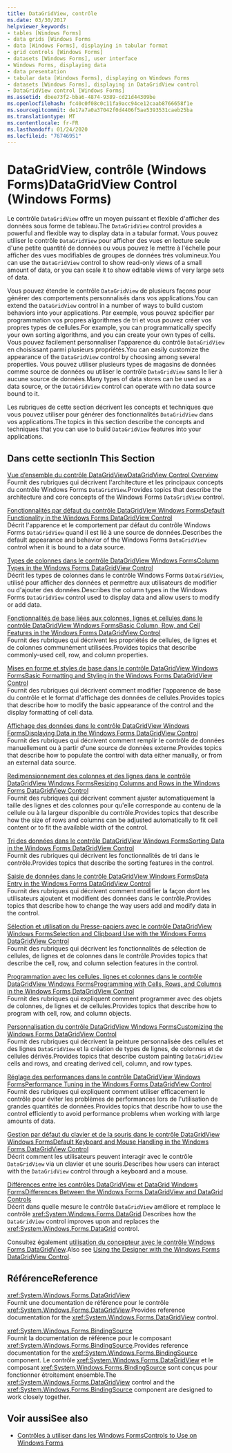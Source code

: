 ```yaml
---
title: DataGridView, contrôle
ms.date: 03/30/2017
helpviewer_keywords:
- tables [Windows Forms]
- data grids [Windows Forms
- data [Windows Forms], displaying in tabular format
- grid controls [Windows Forms]
- datasets [Windows Forms], user interface
- Windows Forms, displaying data
- data presentation
- tabular data [Windows Forms], displaying on Windows Forms
- datasets [Windows Forms], displaying in DataGridView control
- DataGridView control [Windows Forms]
ms.assetid: dbee73f2-bba6-4874-9389-cd21d44309be
ms.openlocfilehash: fc40c0f08c0c11fa9acc94ce12caab8766658f1e
ms.sourcegitcommit: de17a7a0a37042f0d4406f5ae5393531caeb25ba
ms.translationtype: MT
ms.contentlocale: fr-FR
ms.lasthandoff: 01/24/2020
ms.locfileid: "76746951"
---
```

# <a name="datagridview-control-windows-forms"></a><span data-ttu-id="23381-102">DataGridView, contrôle (Windows Forms)</span><span class="sxs-lookup"><span data-stu-id="23381-102">DataGridView Control (Windows Forms)</span></span>
<span data-ttu-id="23381-103">Le contrôle `DataGridView` offre un moyen puissant et flexible d'afficher des données sous forme de tableau.</span><span class="sxs-lookup"><span data-stu-id="23381-103">The `DataGridView` control provides a powerful and flexible way to display data in a tabular format.</span></span> <span data-ttu-id="23381-104">Vous pouvez utiliser le contrôle `DataGridView` pour afficher des vues en lecture seule d'une petite quantité de données ou vous pouvez le mettre à l'échelle pour afficher des vues modifiables de groupes de données très volumineux.</span><span class="sxs-lookup"><span data-stu-id="23381-104">You can use the `DataGridView` control to show read-only views of a small amount of data, or you can scale it to show editable views of very large sets of data.</span></span>  
  
 <span data-ttu-id="23381-105">Vous pouvez étendre le contrôle `DataGridView` de plusieurs façons pour générer des comportements personnalisés dans vos applications.</span><span class="sxs-lookup"><span data-stu-id="23381-105">You can extend the `DataGridView` control in a number of ways to build custom behaviors into your applications.</span></span> <span data-ttu-id="23381-106">Par exemple, vous pouvez spécifier par programmation vos propres algorithmes de tri et vous pouvez créer vos propres types de cellules.</span><span class="sxs-lookup"><span data-stu-id="23381-106">For example, you can programmatically specify your own sorting algorithms, and you can create your own types of cells.</span></span> <span data-ttu-id="23381-107">Vous pouvez facilement personnaliser l'apparence du contrôle `DataGridView` en choisissant parmi plusieurs propriétés.</span><span class="sxs-lookup"><span data-stu-id="23381-107">You can easily customize the appearance of the `DataGridView` control by choosing among several properties.</span></span> <span data-ttu-id="23381-108">Vous pouvez utiliser plusieurs types de magasins de données comme source de données ou utiliser le contrôle `DataGridView` sans le lier à aucune source de données.</span><span class="sxs-lookup"><span data-stu-id="23381-108">Many types of data stores can be used as a data source, or the `DataGridView` control can operate with no data source bound to it.</span></span>  
  
 <span data-ttu-id="23381-109">Les rubriques de cette section décrivent les concepts et techniques que vous pouvez utiliser pour générer des fonctionnalités `DataGridView` dans vos applications.</span><span class="sxs-lookup"><span data-stu-id="23381-109">The topics in this section describe the concepts and techniques that you can use to build `DataGridView` features into your applications.</span></span>  
  
## <a name="in-this-section"></a><span data-ttu-id="23381-110">Dans cette section</span><span class="sxs-lookup"><span data-stu-id="23381-110">In This Section</span></span>  
 [<span data-ttu-id="23381-111">Vue d’ensemble du contrôle DataGridView</span><span class="sxs-lookup"><span data-stu-id="23381-111">DataGridView Control Overview</span></span>](datagridview-control-overview-windows-forms.md)  
 <span data-ttu-id="23381-112">Fournit des rubriques qui décrivent l'architecture et les principaux concepts du contrôle Windows Forms `DataGridView`.</span><span class="sxs-lookup"><span data-stu-id="23381-112">Provides topics that describe the architecture and core concepts of the Windows Forms `DataGridView` control.</span></span>  
  
 [<span data-ttu-id="23381-113">Fonctionnalités par défaut du contrôle DataGridView Windows Forms</span><span class="sxs-lookup"><span data-stu-id="23381-113">Default Functionality in the Windows Forms DataGridView Control</span></span>](default-functionality-in-the-windows-forms-datagridview-control.md)  
 <span data-ttu-id="23381-114">Décrit l'apparence et le comportement par défaut du contrôle Windows Forms `DataGridView` quand il est lié à une source de données.</span><span class="sxs-lookup"><span data-stu-id="23381-114">Describes the default appearance and behavior of the Windows Forms `DataGridView` control when it is bound to a data source.</span></span>  
  
 [<span data-ttu-id="23381-115">Types de colonnes dans le contrôle DataGridView Windows Forms</span><span class="sxs-lookup"><span data-stu-id="23381-115">Column Types in the Windows Forms DataGridView Control</span></span>](column-types-in-the-windows-forms-datagridview-control.md)  
 <span data-ttu-id="23381-116">Décrit les types de colonnes dans le contrôle Windows Forms `DataGridView`, utilisé pour afficher des données et permettre aux utilisateurs de modifier ou d'ajouter des données.</span><span class="sxs-lookup"><span data-stu-id="23381-116">Describes the column types in the Windows Forms `DataGridView` control used to display data and allow users to modify or add data.</span></span>  
  
 [<span data-ttu-id="23381-117">Fonctionnalités de base liées aux colonnes, lignes et cellules dans le contrôle DataGridView Windows Forms</span><span class="sxs-lookup"><span data-stu-id="23381-117">Basic Column, Row, and Cell Features in the Windows Forms DataGridView Control</span></span>](basic-column-row-and-cell-features-wf-datagridview-control.md)  
 <span data-ttu-id="23381-118">Fournit des rubriques qui décrivent les propriétés de cellules, de lignes et de colonnes communément utilisées.</span><span class="sxs-lookup"><span data-stu-id="23381-118">Provides topics that describe commonly-used cell, row, and column properties.</span></span>  
  
 [<span data-ttu-id="23381-119">Mises en forme et styles de base dans le contrôle DataGridView Windows Forms</span><span class="sxs-lookup"><span data-stu-id="23381-119">Basic Formatting and Styling in the Windows Forms DataGridView Control</span></span>](basic-formatting-and-styling-in-the-windows-forms-datagridview-control.md)  
 <span data-ttu-id="23381-120">Fournit des rubriques qui décrivent comment modifier l'apparence de base du contrôle et le format d'affichage des données de cellules.</span><span class="sxs-lookup"><span data-stu-id="23381-120">Provides topics that describe how to modify the basic appearance of the control and the display formatting of cell data.</span></span>  
  
 [<span data-ttu-id="23381-121">Affichage des données dans le contrôle DataGridView Windows Forms</span><span class="sxs-lookup"><span data-stu-id="23381-121">Displaying Data in the Windows Forms DataGridView Control</span></span>](displaying-data-in-the-windows-forms-datagridview-control.md)  
 <span data-ttu-id="23381-122">Fournit des rubriques qui décrivent comment remplir le contrôle de données manuellement ou à partir d'une source de données externe.</span><span class="sxs-lookup"><span data-stu-id="23381-122">Provides topics that describe how to populate the control with data either manually, or from an external data source.</span></span>  
  
 [<span data-ttu-id="23381-123">Redimensionnement des colonnes et des lignes dans le contrôle DataGridView Windows Forms</span><span class="sxs-lookup"><span data-stu-id="23381-123">Resizing Columns and Rows in the Windows Forms DataGridView Control</span></span>](resizing-columns-and-rows-in-the-windows-forms-datagridview-control.md)  
 <span data-ttu-id="23381-124">Fournit des rubriques qui décrivent comment ajuster automatiquement la taille des lignes et des colonnes pour qu'elle corresponde au contenu de la cellule ou à la largeur disponible du contrôle.</span><span class="sxs-lookup"><span data-stu-id="23381-124">Provides topics that describe how the size of rows and columns can be adjusted automatically to fit cell content or to fit the available width of the control.</span></span>  
  
 [<span data-ttu-id="23381-125">Tri des données dans le contrôle DataGridView Windows Forms</span><span class="sxs-lookup"><span data-stu-id="23381-125">Sorting Data in the Windows Forms DataGridView Control</span></span>](sorting-data-in-the-windows-forms-datagridview-control.md)  
 <span data-ttu-id="23381-126">Fournit des rubriques qui décrivent les fonctionnalités de tri dans le contrôle.</span><span class="sxs-lookup"><span data-stu-id="23381-126">Provides topics that describe the sorting features in the control.</span></span>  
  
 [<span data-ttu-id="23381-127">Saisie de données dans le contrôle DataGridView Windows Forms</span><span class="sxs-lookup"><span data-stu-id="23381-127">Data Entry in the Windows Forms DataGridView Control</span></span>](data-entry-in-the-windows-forms-datagridview-control.md)  
 <span data-ttu-id="23381-128">Fournit des rubriques qui décrivent comment modifier la façon dont les utilisateurs ajoutent et modifient des données dans le contrôle.</span><span class="sxs-lookup"><span data-stu-id="23381-128">Provides topics that describe how to change the way users add and modify data in the control.</span></span>  
  
 [<span data-ttu-id="23381-129">Sélection et utilisation du Presse-papiers avec le contrôle DataGridView Windows Forms</span><span class="sxs-lookup"><span data-stu-id="23381-129">Selection and Clipboard Use with the Windows Forms DataGridView Control</span></span>](selection-and-clipboard-use-with-the-windows-forms-datagridview-control.md)  
 <span data-ttu-id="23381-130">Fournit des rubriques qui décrivent les fonctionnalités de sélection de cellules, de lignes et de colonnes dans le contrôle.</span><span class="sxs-lookup"><span data-stu-id="23381-130">Provides topics that describe the cell, row, and column selection features in the control.</span></span>  
  
 [<span data-ttu-id="23381-131">Programmation avec les cellules, lignes et colonnes dans le contrôle DataGridView Windows Forms</span><span class="sxs-lookup"><span data-stu-id="23381-131">Programming with Cells, Rows, and Columns in the Windows Forms DataGridView Control</span></span>](programming-with-cells-rows-and-columns-in-the-datagrid.md)  
 <span data-ttu-id="23381-132">Fournit des rubriques qui expliquent comment programmer avec des objets de colonnes, de lignes et de cellules.</span><span class="sxs-lookup"><span data-stu-id="23381-132">Provides topics that describe how to program with cell, row, and column objects.</span></span>  
  
 [<span data-ttu-id="23381-133">Personnalisation du contrôle DataGridView Windows Forms</span><span class="sxs-lookup"><span data-stu-id="23381-133">Customizing the Windows Forms DataGridView Control</span></span>](customizing-the-windows-forms-datagridview-control.md)  
 <span data-ttu-id="23381-134">Fournit des rubriques qui décrivent la peinture personnalisée des cellules et des lignes `DataGridView` et la création de types de lignes, de colonnes et de cellules dérivés.</span><span class="sxs-lookup"><span data-stu-id="23381-134">Provides topics that describe custom painting `DataGridView` cells and rows, and creating derived cell, column, and row types.</span></span>  
  
 [<span data-ttu-id="23381-135">Réglage des performances dans le contrôle DataGridView Windows Forms</span><span class="sxs-lookup"><span data-stu-id="23381-135">Performance Tuning in the Windows Forms DataGridView Control</span></span>](performance-tuning-in-the-windows-forms-datagridview-control.md)  
 <span data-ttu-id="23381-136">Fournit des rubriques qui expliquent comment utiliser efficacement le contrôle pour éviter les problèmes de performances lors de l'utilisation de grandes quantités de données.</span><span class="sxs-lookup"><span data-stu-id="23381-136">Provides topics that describe how to use the control efficiently to avoid performance problems when working with large amounts of data.</span></span>  
  
 [<span data-ttu-id="23381-137">Gestion par défaut du clavier et de la souris dans le contrôle DataGridView Windows Forms</span><span class="sxs-lookup"><span data-stu-id="23381-137">Default Keyboard and Mouse Handling in the Windows Forms DataGridView Control</span></span>](default-keyboard-and-mouse-handling-in-the-windows-forms-datagridview-control.md)  
 <span data-ttu-id="23381-138">Décrit comment les utilisateurs peuvent interagir avec le contrôle `DataGridView` via un clavier et une souris.</span><span class="sxs-lookup"><span data-stu-id="23381-138">Describes how users can interact with the `DataGridView` control through a keyboard and a mouse.</span></span>  
  
 [<span data-ttu-id="23381-139">Différences entre les contrôles DataGridView et DataGrid Windows Forms</span><span class="sxs-lookup"><span data-stu-id="23381-139">Differences Between the Windows Forms DataGridView and DataGrid Controls</span></span>](differences-between-the-windows-forms-datagridview-and-datagrid-controls.md)  
 <span data-ttu-id="23381-140">Décrit dans quelle mesure le contrôle `DataGridView` améliore et remplace le contrôle <xref:System.Windows.Forms.DataGrid>.</span><span class="sxs-lookup"><span data-stu-id="23381-140">Describes how the `DataGridView` control improves upon and replaces the <xref:System.Windows.Forms.DataGrid> control.</span></span>  
  
 <span data-ttu-id="23381-141">Consultez également [utilisation du concepteur avec le contrôle Windows Forms DataGridView](using-the-designer-with-the-windows-forms-datagridview-control.md).</span><span class="sxs-lookup"><span data-stu-id="23381-141">Also see [Using the Designer with the Windows Forms DataGridView Control](using-the-designer-with-the-windows-forms-datagridview-control.md).</span></span>  
  
## <a name="reference"></a><span data-ttu-id="23381-142">Référence</span><span class="sxs-lookup"><span data-stu-id="23381-142">Reference</span></span>  
 <xref:System.Windows.Forms.DataGridView>  
 <span data-ttu-id="23381-143">Fournit une documentation de référence pour le contrôle <xref:System.Windows.Forms.DataGridView>.</span><span class="sxs-lookup"><span data-stu-id="23381-143">Provides reference documentation for the <xref:System.Windows.Forms.DataGridView> control.</span></span>  
  
 <xref:System.Windows.Forms.BindingSource>  
 <span data-ttu-id="23381-144">Fournit la documentation de référence pour le composant <xref:System.Windows.Forms.BindingSource>.</span><span class="sxs-lookup"><span data-stu-id="23381-144">Provides reference documentation for the <xref:System.Windows.Forms.BindingSource> component.</span></span> <span data-ttu-id="23381-145">Le contrôle <xref:System.Windows.Forms.DataGridView> et le composant <xref:System.Windows.Forms.BindingSource> sont conçus pour fonctionner étroitement ensemble.</span><span class="sxs-lookup"><span data-stu-id="23381-145">The <xref:System.Windows.Forms.DataGridView> control and the <xref:System.Windows.Forms.BindingSource> component are designed to work closely together.</span></span>  
  
## <a name="see-also"></a><span data-ttu-id="23381-146">Voir aussi</span><span class="sxs-lookup"><span data-stu-id="23381-146">See also</span></span>

- [<span data-ttu-id="23381-147">Contrôles à utiliser dans les Windows Forms</span><span class="sxs-lookup"><span data-stu-id="23381-147">Controls to Use on Windows Forms</span></span>](controls-to-use-on-windows-forms.md)
